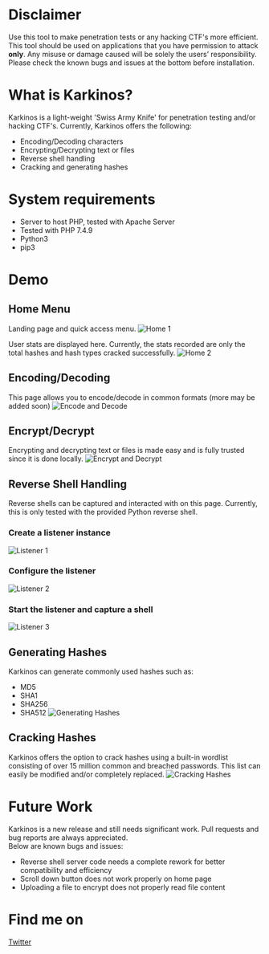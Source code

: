# Disclaimer 
Use this tool to make penetration tests or any hacking CTF's more efficient. This tool should be used on applications that you have permission to attack **only**. Any misuse or damage caused will be solely the users’ responsibility. <br>
Please check the known bugs and issues at the bottom before installation.

# What is Karkinos?
Karkinos is a light-weight 'Swiss Army Knife' for penetration testing and/or hacking CTF's. Currently, Karkinos offers the following:
* Encoding/Decoding characters
* Encrypting/Decrypting text or files
* Reverse shell handling
* Cracking and generating hashes

# System requirements
* Server to host PHP, tested with Apache Server 
* Tested with PHP 7.4.9
* Python3
* pip3

# Demo
## Home Menu
Landing page and quick access menu.
![Home 1](http://url/to/img.png) <br>

User stats are displayed here. Currently, the stats recorded are only the total hashes and hash types cracked successfully. 
![Home 2](https://github.com/helich0pper/Karkinos/blob/main/screenshots/convert.png) <br>

## Encoding/Decoding
This page allows you to encode/decode in common formats (more may be added soon)
![Encode and Decode](http://url/to/img.png) <br>
 
## Encrypt/Decrypt
Encrypting and decrypting text or files is made easy and is fully trusted since it is done locally.
![Encrypt and Decrypt](http://url/to/img.png) <br>

## Reverse Shell Handling
Reverse shells can be captured and interacted with on this page. Currently, this is only tested with the provided Python reverse shell. <br>
### Create a listener instance
![Listener 1](http://url/to/img.png) <br>
### Configure the listener
![Listener 2](http://url/to/img.png) <br>
### Start the listener and capture a shell
![Listener 3](http://url/to/img.png) <br>

## Generating Hashes
Karkinos can generate commonly used hashes such as:
* MD5
* SHA1
* SHA256
* SHA512
![Generating Hashes](http://url/to/img.png) <br>

## Cracking Hashes
Karkinos offers the option to crack hashes using a built-in wordlist consisting of over 15 million common and breached passwords. This list can easily be modified and/or completely replaced.
![Cracking Hashes](http://url/to/img.png) <br>

# Future Work
Karkinos is a new release and still needs significant work. Pull requests and bug reports are always appreciated. <br>
Below are known bugs and issues:
* Reverse shell server code needs a complete rework for better compatibility and efficiency
* Scroll down button does not work properly on home page
* Uploading a file to encrypt does not properly read file content

# Find me on
<a href="https://twitter.com/helich0pper">Twitter</a>


